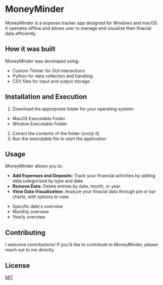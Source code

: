 # MoneyMinder
MoneyMinder is a expense tracker app designed for Windows and macOS. It operates offline and allows user to manage and visualize their finacial data efficiently.
## How it was built
MoneyMinder was developed using:
* Custom Tkinter for GUI interactions
* Python for data collection and handling
* CSV files for input and output storage
## Installation and Execution
1. Download the appropriate folder for your operating system:
- MacOS Executable Folder
- Window Executable Folder
2. Extract the contents of the folder (unzip it)
3. Run the executable file to start the application
## Usage
MoneyMinder allows you to:
* **Add Expenses and Deposits:** Track your financial activities by adding data categorized by type and date.
* **Remove Data:** Delete entries by date, month, or year.
*  **View Data Visualization**: Analyze your finacial data through pie or bar charts, with options to view
- Specific date's overview
- Monthly overview
- Yearly overview  
## Contributing 
I welcome contributions! If you'd like to contribute to MoneyMinder, please reach out to me directly.

## License
[MIT](https://choosealicense.com/licenses/mit/)
